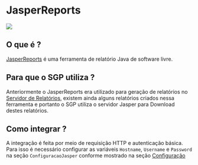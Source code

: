 # JasperReports
<img src="../img/jasperreports.png" class="center">

## O que é ?

[JasperReports](https://community.jaspersoft.com/project/jasperreports-library "Site Oficial") é uma ferramenta de relatório Java de software livre.

## Para que o SGP utiliza ?

Anteriormente o JasperReports era utilizado para geração de relatórios no [Servidor de Relatórios](../ServidorRelatorios/servidorrelatorios.md), existem ainda alguns relatórios criados nessa ferramenta e portanto o SGP utiliza o servidor Jasper para Download destes relatórios.

## Como integrar ?

A integração é feita por meio de requisição HTTP e autenticação básica. Para isso é necessário configurar as variáveis `Hostname`, `Username` e `Password` na seção `ConfiguracaoJasper` conforme mostrado na seção [Configuração](jaspersecret.md)